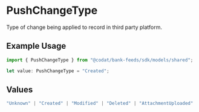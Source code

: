 # PushChangeType

Type of change being applied to record in third party platform.

## Example Usage

```typescript
import { PushChangeType } from "@codat/bank-feeds/sdk/models/shared";

let value: PushChangeType = "Created";
```

## Values

```typescript
"Unknown" | "Created" | "Modified" | "Deleted" | "AttachmentUploaded"
```